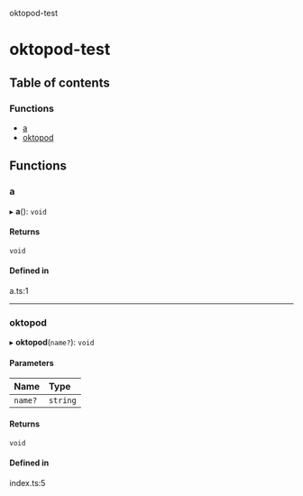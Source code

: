 oktopod-test

# oktopod-test

## Table of contents

### Functions

- [a](README.md#a)
- [oktopod](README.md#oktopod)

## Functions

### a

▸ **a**(): `void`

#### Returns

`void`

#### Defined in

a.ts:1

___

### oktopod

▸ **oktopod**(`name?`): `void`

#### Parameters

| Name | Type |
| :------ | :------ |
| `name?` | `string` |

#### Returns

`void`

#### Defined in

index.ts:5
